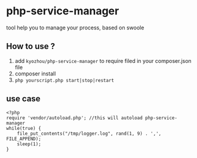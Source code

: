 # php-service-manager
tool help you to manage your process, based on swoole

## How to use ?
1. add `kyozhou/php-service-manager` to require filed in your composer.json file
2. composer install
3. `php yourscript.php start|stop|restart`

## use case
```
<?php
require 'vendor/autoload.php'; //this will autoload php-service-manager
while(true) {
    file_put_contents("/tmp/logger.log", rand(1, 9) . ',', FILE_APPEND);
    sleep(1);
}
```
